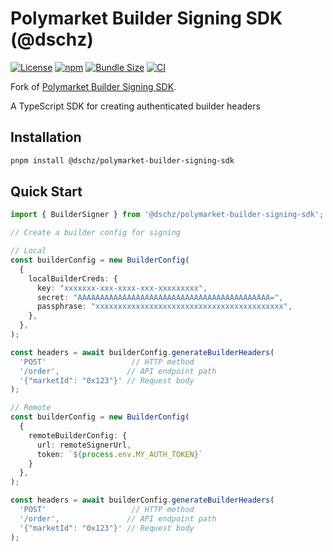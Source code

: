 # Polymarket Builder Signing SDK (@dschz)

[![License](https://img.shields.io/badge/license-MIT-green)](LICENSE)
[![npm](https://img.shields.io/npm/v/@dschz/polymarket-builder-signing-sdk?color=blue)](https://www.npmjs.com/package/@dschz/polymarket-builder-signing-sdk)
[![Bundle Size](https://img.shields.io/bundlephobia/minzip/@dschz/polymarket-builder-signing-sdk)](https://bundlephobia.com/package/@dschz/polymarket-builder-signing-sdk)
[![CI](https://github.com/dsnchz/polymarket-builder-signing-sdk/actions/workflows/ci.yaml/badge.svg)](https://github.com/dsnchz/polymarket-builder-signing-sdk/actions/workflows/ci.yaml)

Fork of [Polymarket Builder Signing SDK](https://github.com/Polymarket/builder-signing-sdk).

A TypeScript SDK for creating authenticated builder headers

## Installation

```bash
pnpm install @dschz/polymarket-builder-signing-sdk
```

## Quick Start

```typescript
import { BuilderSigner } from '@dschz/polymarket-builder-signing-sdk';

// Create a builder config for signing

// Local
const builderConfig = new BuilderConfig(
  {
    localBuilderCreds: {
      key: "xxxxxxx-xxx-xxxx-xxx-xxxxxxxxx",
      secret: "AAAAAAAAAAAAAAAAAAAAAAAAAAAAAAAAAAAAAAAAAAA=",
      passphrase: "xxxxxxxxxxxxxxxxxxxxxxxxxxxxxxxxxxxxxxxxxx",
    },
  },
);

const headers = await builderConfig.generateBuilderHeaders(
  'POST'                   // HTTP method
  '/order',               // API endpoint path
  '{"marketId": "0x123"}' // Request body
);

// Remote
const builderConfig = new BuilderConfig(
  {
    remoteBuilderConfig: {
      url: remoteSignerUrl,
      token: `${process.env.MY_AUTH_TOKEN}`
    }
  },
);

const headers = await builderConfig.generateBuilderHeaders(
  'POST'                   // HTTP method
  '/order',               // API endpoint path
  '{"marketId": "0x123"}' // Request body
);
```

